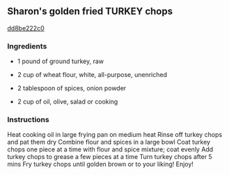 ## Sharon's golden fried TURKEY chops

[dd8be222c0](https://cookpad.com/us/recipes/369065-sharons-golden-fried-turkey-chops)

### Ingredients

 - 1 pound of ground turkey, raw

 - 2 cup of wheat flour, white, all-purpose, unenriched

 - 2 tablespoon of spices, onion powder

 - 2 cup of oil, olive, salad or cooking

### Instructions

Heat cooking oil in large frying pan on medium heat Rinse off turkey chops and pat them dry Combine flour and spices in a large bowl Coat turkey chops one piece at a time with flour and spice mixture; coat evenly Add turkey chops to grease a few pieces at a time Turn turkey chops after 5 mins Fry turkey chops until golden brown or to your liking! Enjoy!